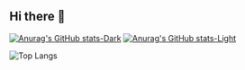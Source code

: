 ## Hi there 👋
[![Anurag's GitHub stats-Dark](https://github-readme-stats.vercel.app/api?username=baodhg&show_icons=true&theme=dark#gh-dark-mode-only)](https://github.com/anuraghazra/github-readme-stats#gh-dark-mode-only)
[![Anurag's GitHub stats-Light](https://github-readme-stats.vercel.app/api?username=baodhg&show_icons=true&theme=default#gh-light-mode-only)](https://github.com/anuraghazra/github-readme-stats#gh-light-mode-only)

![Top Langs](https://github-readme-stats.vercel.app/api/top-langs/?username=baodhg&size_weight=0.5&count_weight=0.5)

